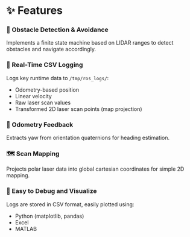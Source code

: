# ✨ Features

### 🛑 Obstacle Detection & Avoidance
Implements a finite state machine based on LIDAR ranges to detect obstacles and navigate accordingly.

### 📡 Real-Time CSV Logging
Logs key runtime data to `/tmp/ros_logs/`:
- Odometry-based position
- Linear velocity
- Raw laser scan values
- Transformed 2D laser scan points (map projection)

### 🧭 Odometry Feedback
Extracts yaw from orientation quaternions for heading estimation.

### 🗺️ Scan Mapping
Projects polar laser data into global cartesian coordinates for simple 2D mapping.

### 🧪 Easy to Debug and Visualize
Logs are stored in CSV format, easily plotted using:
- Python (matplotlib, pandas)
- Excel
- MATLAB
